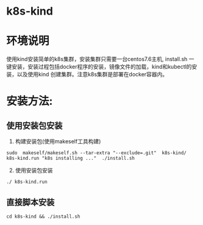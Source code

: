 # k8s-kind

# 环境说明
  使用kind安装简单的k8s集群，安装集群只需要一台centos7.6主机, install.sh 一键安装，安装过程包括docker程序的安装，镜像文件的加载，kind和kubectl的安装，以及使用kind 创建集群。注意k8s集群是部署在docker容器内。

# 安装方法:

## 使用安装包安装
1. 构建安装包(使用makeself工具构建)
~~~shell
sudo  makeself/makeself.sh --tar-extra "--exclude=.git"  k8s-kind/  k8s-kind.run "k8s installing ..."  ./install.sh 
~~~
2. 使用安装包安装
~~~shell
./ k8s-kind.run
~~~

## 直接脚本安装
~~~shell
cd k8s-kind && ./install.sh
~~~

